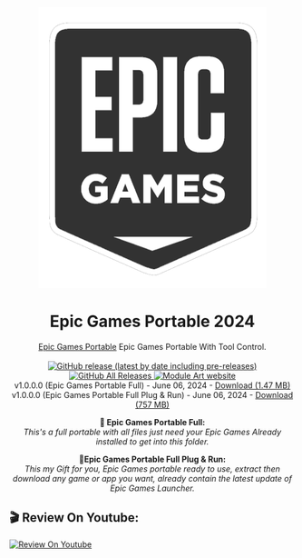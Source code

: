 <p align="center">
  <img src="/EpicGames_hk4tech.png">
</p>
<h1 align="center">Epic Games Portable 2024</h1>

<p align="center">
  <a href="https://hk4tech.com/g-tut/epicgamesportable">Epic Games Portable</a> Epic Games Portable With Tool Control.
  <br><br>
  <a href="https://github.com/AhmedNasserHK/Epic-Games-Portable/releases">
    <img alt="GitHub release (latest by date including pre-releases)" src="https://img.shields.io/github/v/release/AhmedNasserHK/Epic-Games-Portable?include_prereleases">
    <img alt="GitHub All Releases" src="https://img.shields.io/github/downloads/AhmedNasserHK/Epic-Games-Portable/total">
  </a>
  <a href="https://hk4tech.com">
    <img alt="Module Art website" src="https://img.shields.io/badge/www-HKProjects-%2300BCD4">
  </a>
  <a href="https://hk4tech.com/home/Epic-Games-Portable">
  </a>
  <br>
  v1.0.0.0 (Epic Games Portable Full) - June 06, 2024 - <a href="https://github.com/AhmedNasserHK/Epic-Games-Portable/releases/download/1.0.0.0/EpicGames.Portable.FULL.7z">Download (1.47 MB)</a>
   <br>
  v1.0.0.0 (Epic Games Portable Full Plug & Run) - June 06, 2024 - <a href="https://github.com/AhmedNasserHK/Epic-Games-Portable/releases/download/1.0.0.0/EpicGames.Portable.Plug.Run.HTML">Download (757 MB)</a>
  <br>

<p style="text-align: center;"><strong>🔆 Epic Games Portable Full:</strong><br /><em>This's a full portable with all files just need your Epic Games Already installed to get into this folder.</em></p>
<p style="text-align: center;"><strong>🔆Epic Games Portable Full Plug &amp; Run:</strong><br /><em>This my Gift for you, Epic Games portable ready to use, extract then download any game or app you want, already contain the latest update of Epic Games Launcher.</em></p>

## 🎬 Review On Youtube:

 [![Review On Youtube](https://img.youtube.com/vi/kxNvZfannO4/0.jpg)](https://youtu.be/kxNvZfannO4 "Review On Youtube")
</p>


